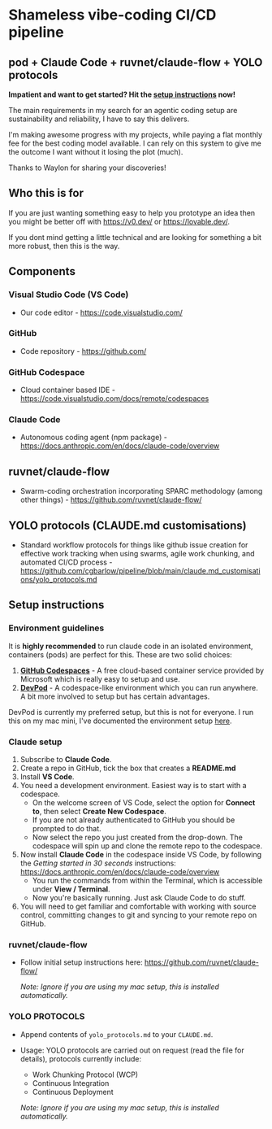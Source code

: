 # Shameless vibe-coding CI/CD pipeline

## pod + Claude Code + ruvnet/claude-flow + YOLO protocols
**Impatient and want to get started? Hit the [setup instructions](#setup-instructions) now!**

The main requirements in my search for an agentic coding setup are sustainability and reliability, I have to say this delivers. 

I'm making awesome progress with my projects, while paying a flat monthly fee for the best coding model available. I can rely on this system to give me the outcome I want without it losing the plot (much).

Thanks to Waylon for sharing your discoveries!

## Who this is for
If you are just wanting something easy to help you prototype an idea then you might be better off with https://v0.dev/ or https://lovable.dev/. 

If you dont mind getting a little technical and are looking for something a bit more robust, then this is the way.

## Components
### Visual Studio Code (VS Code)
- Our code editor - https://code.visualstudio.com/

### GitHub
- Code repository - https://github.com/

### GitHub Codespace
- Cloud container based IDE - https://code.visualstudio.com/docs/remote/codespaces

### Claude Code
- Autonomous coding agent (npm package) - https://docs.anthropic.com/en/docs/claude-code/overview

## ruvnet/claude-flow
- Swarm-coding orchestration incorporating SPARC methodology (among other things) - https://github.com/ruvnet/claude-flow/

## YOLO protocols (CLAUDE.md customisations)
- Standard workflow protocols for things like github issue creation for effective work tracking when using swarms, agile work chunking, and automated CI/CD process -  https://github.com/cgbarlow/pipeline/blob/main/claude.md_customisations/yolo_protocols.md

## Setup instructions

### Environment guidelines
It is **highly recommended** to run claude code in an isolated environment, containers (pods) are perfect for this. These are two solid choices:

1. [**GitHub Codespaces**](https://github.com/features/codespaces) - A free cloud-based container service provided by Microsoft which is really easy to setup and use.
2. [**DevPod**](https://devpod.sh/) - A codespace-like environment which you can run anywhere. A bit more involved to setup but has certain advantages.
  
DevPod is currently my preferred setup, but this is not for everyone. I run this on my mac mini, I've documented the environment setup [here](./mac_dev_setup).

### Claude setup
1. Subscribe to **Claude Code**.
2. Create a repo in GitHub, tick the box that creates a **README.md**
3. Install **VS Code**.
4. You need a development environment. Easiest way is to start with a codespace.
    * On the welcome screen of VS Code, select the option for **Connect to**, then select **Create New Codespace**.
    * If you are not already authenticated to GitHub you should be prompted to do that.
    * Now select the repo you just created from the drop-down. The codespace will spin up and clone the remote repo to the codespace.
5. Now install **Claude Code** in the codespace inside VS Code, by following the *Getting started in 30 seconds* instructions: https://docs.anthropic.com/en/docs/claude-code/overview
    * You run the commands from within the Terminal, which is accessible under **View / Terminal**.
    * Now you're basically running. Just ask Claude Code to do stuff.
6. You will need to get familiar and comfortable with working with source control, committing changes to git and syncing to your remote repo on GitHub.

### ruvnet/claude-flow
- Follow initial setup instructions here: https://github.com/ruvnet/claude-flow/

  *Note: Ignore if you are using my mac setup, this is installed automatically.*

### YOLO PROTOCOLS
- Append contents of `yolo_protocols.md` to your `CLAUDE.md`.
- Usage: YOLO protocols are carried out on request (read the file for details), protocols currently include:
  - Work Chunking Protocol (WCP)
  - Continuous Integration
  - Continuous Deployment

  *Note: Ignore if you are using my mac setup, this is installed automatically.*
